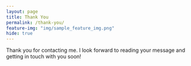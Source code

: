 ```yaml
---
layout: page
title: Thank You
permalink: /thank-you/
feature-img: "img/sample_feature_img.png"
hide: true
---
```


Thank you for contacting me. I look forward to reading your message and getting in touch with you soon!
